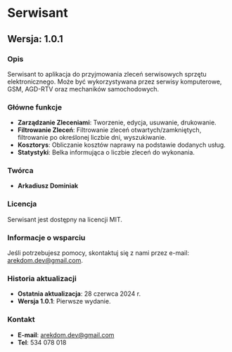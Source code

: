# Serwisant

## Wersja: 1.0.1

### Opis

Serwisant to aplikacja do przyjmowania zleceń serwisowych sprzętu elektronicznego. Może być wykorzystywana przez serwisy komputerowe, GSM, AGD-RTV oraz mechaników samochodowych.

### Główne funkcje

- **Zarządzanie Zleceniami**: Tworzenie, edycja, usuwanie, drukowanie.
- **Filtrowanie Zleceń**: Filtrowanie zleceń otwartych/zamkniętych, filtrowanie po określonej liczbie dni, wyszukiwanie.
- **Kosztorys**: Obliczanie kosztów naprawy na podstawie dodanych usług.
- **Statystyki**: Belka informująca o liczbie zleceń do wykonania.

### Twórca

- **Arkadiusz Dominiak**

### Licencja

Serwisant jest dostępny na licencji MIT.

### Informacje o wsparciu

Jeśli potrzebujesz pomocy, skontaktuj się z nami przez e-mail: [arekdom.dev@gmail.com](mailto:arekdom.dev@gmail.com).

### Historia aktualizacji

- **Ostatnia aktualizacja**: 28 czerwca 2024 r.
- **Wersja 1.0.1**: Pierwsze wydanie.

### Kontakt

- **E-mail**: [arekdom.dev@gmail.com](mailto:arekdom.dev@gmail.com)
- **Tel**: 534 078 018
